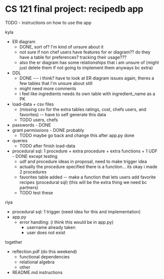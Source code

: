 # CS 121 final project: recipedb app
TODO - instructions on how to use the app





kyla
* ER diagram 
  - DONE, sort of? I'm kind of unsure about it 
  - not sure if non chef users have features for er diagram?? do they have a table for preferences? tracking their usage???
  - also the er diagram has some relationships that i am unsure of (might just delete them if not going to implement them anyways bc extra)
* DDL 
  - DONE --- i think? have to look at ER diagram issues again, theres a few tables that I'm unsure about still
  - might need more comments
  - i feel like ingredients needs its own table with ingredient_name as a PK
* load-data + csv files 
  - (missing csv for the extra tables ratings, cost, chefs users, and favorites) -- have to self generate this data
  - TODO users, chefs
* passwords - DONE
* grant permissions - DONE probably
  - TODO maybe go back and change this after app.py done
* queries 
  - TODO after finish load-data
* procedural sql: 1 procedure + extra procedure + extra functions + 1 UDF - DONE except testing
  - udf and procedure ideas in proposal, need to make trigger idea
  - actually the procedure specified there is a function... its okay i made 2 procedures
  - favorites table added -- make a function that lets users add favorite recipes (procedural sql)
    (this will be the extra thing we need bc partners)
  - TODO test these

riya
* procedural sql: 1 trigger (need idea for this and implementation)
* app.py
  - error handling: (i think this would be in app.py)
    * username already taken
    * user does not exist

together
* reflection.pdf (do this weekend)
  - functional dependencies
  - relational algebra
  - other
* README.md instructions